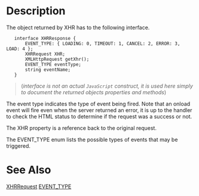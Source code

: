 # Description #

The object returned by XHR has to the following interface.

```
   interface XHRResponse {
       EVENT_TYPE: { LOADING: 0, TIMEOUT: 1, CANCEL: 2, ERROR: 3, LOAD: 4 };
       XHRRequest XHR;
       XMLHttpRequest getXhr();
       EVENT_TYPE eventType;
       string eventName;
   }
```
> (_interface is not an actual `JavaScript` construct, it is used here simply to document the returned objects properties and methods_)

The event type indicates the type of event being fired.  Note that an onload event will fire even when the server returned an error, it is up to the handler to check the HTML status to determine if the request was a success or not.

The XHR property is a reference back to the original request.

The EVENT\_TYPE enum lists the possible types of events that may be triggered.

# See Also #
[XHRRequest](XHRRequest.md) [EVENT\_TYPE](EVENT_TYPE.md)